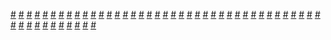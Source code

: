 <a href="https://houhuayuan.vip/%e6%ac%b2%e6%9c%9b%e4%b9%8b%e5%a2%83-%e7%ac%ac%e4%b8%89%e8%87%b3%e5%9b%9b%e7%ab%a0">#</a>   <a href="https://houhuayuan.vip/%e8%b6%85%e5%b7%a8%e6%a0%b9%e4%bc%aa%e5%a8%98%e4%b9%9f%e6%83%b3%e5%bd%93%e5%a5%b3%e5%ad%a9%e5%ad%90-%e7%ac%ac%e4%b9%9d%e5%8d%81%e5%9b%9b%e7%ab%a0">#</a>   <a href="https://houhuayuan.vip/%e8%b5%84%e6%b7%b1%e5%ae%85%e7%94%b7%e8%a2%ab%e5%a6%b9%e5%a6%b9%e6%94%b9%e9%80%a0%e6%88%90%e5%a5%b3%e7%94%9f-%e7%ac%ac%e4%b8%80%e7%ab%a0">#</a>   <a href="https://houhuayuan.vip/%e8%bd%ac%e7%94%9f%e6%88%90%e4%b8%ba%e5%a5%b3%e4%bb%86%e5%90%8e%e7%9a%84%e5%bc%82%e4%b8%96%e7%95%8c%e7%94%9f%e6%b4%bb-%e7%ac%ac%e4%ba%8c%e5%8d%81%e5%85%ab%e7%ab%a0">#</a>   <a href="https://houhuayuan.vip/%e6%ac%b2%e6%9c%9b%e4%b9%8b%e5%a2%83-%e7%ac%ac%e4%b8%80%e8%87%b3%e4%ba%8c%e7%ab%a0">#</a>   <a href="https://houhuayuan.vip/%e7%8e%8b%e5%b0%8f%e8%8f%b2%e7%9a%84%e4%b9%b3%e8%83%b6%e7%9b%91%e7%8b%b1-%e7%ac%ac%e5%8d%81%e7%ab%a0">#</a>   <a href="https://houhuayuan.vip/%e4%b8%98%e6%af%94%e7%89%b9%e7%9a%84%e6%b8%b8%e6%88%8f-%e7%ac%ac%e4%ba%94%e7%ab%a0">#</a>   <a href="https://houhuayuan.vip/%e5%a4%a9%e7%8e%84-%e7%ac%ac%e4%b8%89%e7%ab%a0">#</a>   <a href="https://houhuayuan.vip/%e5%8e%9f%e7%a5%9e%ef%bc%9a%e7%90%b4%e4%b8%8e%e4%b8%bd%e8%8e%8e%e7%9a%84%e7%9a%ae%e7%89%a9%e5%a5%8f%e9%b8%a3%e6%9b%b2-%e7%ac%ac%e4%b8%89%e7%ab%a0">#</a>   <a href="https://houhuayuan.vip/%e8%b6%85%e5%b7%a8%e6%a0%b9%e4%bc%aa%e5%a8%98%e4%b9%9f%e6%83%b3%e5%bd%93%e5%a5%b3%e5%ad%a9%e5%ad%90-%e7%ac%ac%e4%b9%9d%e5%8d%81%e4%b8%89%e7%ab%a0">#</a>   <a href="https://houhuayuan.vip/%e7%8e%8b%e5%b0%8f%e8%8f%b2%e7%9a%84%e4%b9%b3%e8%83%b6%e7%9b%91%e7%8b%b1-%e7%ac%ac%e4%b9%9d%e7%ab%a0">#</a>   <a href="https://houhuayuan.vip/%e7%8e%8b%e5%b0%8f%e8%8f%b2%e7%9a%84%e4%b9%b3%e8%83%b6%e7%9b%91%e7%8b%b1-%e7%ac%ac%e5%85%ab%e7%ab%a0">#</a>   <a href="https://houhuayuan.vip/%e8%b6%85%e5%b7%a8%e6%a0%b9%e4%bc%aa%e5%a8%98%e4%b9%9f%e6%83%b3%e5%bd%93%e5%a5%b3%e5%ad%a9%e5%ad%90-%e7%ac%ac%e4%b9%9d%e5%8d%81%e4%ba%8c%e7%ab%a0">#</a>   <a href="https://houhuayuan.vip/%e8%bd%ac%e7%94%9f%e6%88%90%e4%b8%ba%e5%a5%b3%e4%bb%86%e5%90%8e%e7%9a%84%e5%bc%82%e4%b8%96%e7%95%8c%e7%94%9f%e6%b4%bb-%e7%ac%ac%e4%ba%8c%e5%8d%81%e4%b8%83%e7%ab%a0">#</a>   <a href="https://houhuayuan.vip/%e6%88%90%e4%b8%ba%e6%83%85%e8%b6%a3%e4%ba%ba%e5%81%b6%e5%90%8e%e7%9a%84%e7%94%9f%e6%b4%bb-%e7%ac%ac%e5%8d%81%e4%b9%9d%e7%ab%a0">#</a>   <a href="https://houhuayuan.vip/%e7%8e%8b%e5%b0%8f%e8%8f%b2%e7%9a%84%e4%b9%b3%e8%83%b6%e7%9b%91%e7%8b%b1-%e7%ac%ac%e4%b8%83%e7%ab%a0">#</a>   <a href="https://houhuayuan.vip/shub-nigguraths-gift-x%ef%bc%88%e4%b8%8a%ef%bc%89">#</a>   <a href="https://houhuayuan.vip/%e9%ad%94%e6%b3%95%e4%b9%8b%e9%bb%91%e8%89%b2%e5%b0%8f%e5%86%8c%e5%ad%90">#</a>   <a href="https://houhuayuan.vip/%e7%a5%9e%e7%a7%98%e7%9a%84%e7%94%bb-%e7%ac%ac%e4%b8%80%e7%ab%a0">#</a>   <a href="https://houhuayuan.vip/%e8%b6%85%e5%b7%a8%e6%a0%b9%e4%bc%aa%e5%a8%98%e4%b9%9f%e6%83%b3%e5%bd%93%e5%a5%b3%e5%ad%a9%e5%ad%90-%e7%ac%ac%e4%b9%9d%e5%8d%81%e4%b8%80%e7%ab%a0">#</a>   <a href="https://houhuayuan.vip/%e6%88%91%e7%9a%84%e7%b3%bb%e7%bb%9f%e4%b8%8d%e6%ad%a3%e5%b8%b8-%e7%ac%ac%e4%ba%94%e7%ab%a0">#</a>   <a href="https://houhuayuan.vip/%e5%8e%9f%e7%a5%9e%ef%bc%9a%e7%90%b4%e4%b8%8e%e4%b8%bd%e8%8e%8e%e7%9a%84%e7%9a%ae%e7%89%a9%e5%a5%8f%e9%b8%a3%e6%9b%b2-%e7%ac%ac%e4%ba%8c%e7%ab%a0">#</a>   <a href="https://houhuayuan.vip/%e6%99%b4%e9%9b%a8%e6%97%a0%e9%97%b4-%e7%ac%ac%e4%b8%80%e7%ab%a0">#</a>   <a href="https://houhuayuan.vip/%e5%8e%9f%e7%a5%9e%ef%bc%9a%e7%90%b4%e4%b8%8e%e4%b8%bd%e8%8e%8e%e7%9a%84%e7%9a%ae%e7%89%a9%e5%a5%8f%e9%b8%a3%e6%9b%b2-%e7%ac%ac%e4%b8%80%e7%ab%a0">#</a>   <a href="https://houhuayuan.vip/%e6%ac%a2%e8%bf%8e%e6%9d%a5%e5%88%b0%e6%ac%b2%e6%9c%9b%e8%81%94%e9%82%a6%e4%b9%8b%e6%80%a7%e6%ac%b2%e6%9f%b4%e8%96%aa%e7%af%87-%e7%ac%ac%e4%b8%80%e8%87%b3%e4%b8%89%e7%ab%a0">#</a>   <a href="https://houhuayuan.vip/%e7%a9%bf%e8%b6%8a%e5%88%b0%e6%b7%ab%e9%ad%94%e7%95%8c%e7%9a%84%e6%88%91%e8%a6%81%e6%80%8e%e4%b9%88%e9%80%83%e5%87%ba%e5%8e%bb-%e7%ac%ac%e4%ba%94%e7%ab%a0">#</a>   <a href="https://houhuayuan.vip/%e6%88%91%e7%9a%84%e7%b3%bb%e7%bb%9f%e4%b8%8d%e6%ad%a3%e5%b8%b8-%e7%ac%ac%e5%9b%9b%e7%ab%a0">#</a>   <a href="https://houhuayuan.vip/%e8%b6%85%e5%b7%a8%e6%a0%b9%e4%bc%aa%e5%a8%98%e4%b9%9f%e6%83%b3%e5%bd%93%e5%a5%b3%e5%ad%a9%e5%ad%90-%e7%ac%ac%e4%b9%9d%e5%8d%81%e7%ab%a0">#</a>   <a href="https://houhuayuan.vip/%e6%80%a7%e7%88%b1%e4%ba%ba%e5%81%b6-%e7%ac%ac%e4%ba%8c%e7%ab%a0">#</a>   <a href="https://houhuayuan.vip/%e7%ba%a2%e7%99%bd%e8%89%b2%e7%a5%9e%e7%a4%be%e5%b7%ab%e5%a5%b3-%e7%ac%ac%e5%8d%81%e4%b8%80%e7%ab%a0">#</a>   <a href="https://houhuayuan.vip/%e7%8e%8b%e5%b0%8f%e8%8f%b2%e7%9a%84%e4%b9%b3%e8%83%b6%e7%9b%91%e7%8b%b1-%e7%ac%ac%e5%85%ad%e7%ab%a0">#</a>   <a href="https://houhuayuan.vip/%e5%8f%96%e7%b2%be%e4%b9%8b%e8%b7%af-%e7%ac%ac%e4%ba%94%e7%ab%a0">#</a>   <a href="https://houhuayuan.vip/%e6%88%91%e5%92%8c%e8%a1%a8%e5%a6%b9%e7%9a%84%e9%82%a3%e4%ba%9b%e4%ba%8b-%e7%ac%ac%e4%b8%80%e7%ab%a0">#</a>   <a href="https://houhuayuan.vip/%e6%88%91%e7%9a%84%e7%b3%bb%e7%bb%9f%e4%b8%8d%e6%ad%a3%e5%b8%b8-%e7%ac%ac%e4%b8%89%e7%ab%a0">#</a>   <a href="https://houhuayuan.vip/%e7%99%be%e5%90%88%e5%9c%a8%e5%ae%a0%e7%89%a9%e5%b0%8f%e7%b2%be%e7%81%b5-%e7%ac%ac%e4%b8%80%e7%ab%a0">#</a>   <a href="https://houhuayuan.vip/%e6%88%91%e7%9a%84%e7%b3%bb%e7%bb%9f%e4%b8%8d%e6%ad%a3%e5%b8%b8-%e7%ac%ac%e4%ba%8c%e7%ab%a0">#</a>   <a href="https://houhuayuan.vip/sleeping-beauty-%e7%ac%ac%e5%9b%9b%e7%ab%a0">#</a>   <a href="https://houhuayuan.vip/%e6%88%91%e7%9a%84%e7%b3%bb%e7%bb%9f%e4%b8%8d%e6%ad%a3%e5%b8%b8-%e7%ac%ac%e4%b8%80%e7%ab%a0">#</a>   <a href="https://houhuayuan.vip/%e7%8e%8b%e5%b0%8f%e8%8f%b2%e7%9a%84%e4%b9%b3%e8%83%b6%e7%9b%91%e7%8b%b1-%e7%ac%ac%e4%ba%94%e7%ab%a0">#</a>   <a href="https://houhuayuan.vip/%e6%80%a7%e7%88%b1%e4%ba%ba%e5%81%b6">#</a>   <a href="https://houhuayuan.vip/%e7%99%be%e5%90%88%e5%9c%a8%e5%ae%a0%e7%89%a9%e5%b0%8f%e7%b2%be%e7%81%b5-%e8%ae%be%e5%ae%9a%e7%af%87">#</a>   <a href="https://houhuayuan.vip/%e5%ae%a4%e5%8f%8b%e7%9a%84%e8%af%b1%e6%83%91-%e7%ac%ac%e4%b8%80%e8%87%b3%e4%ba%8c%e7%ab%a0">#</a>   <a href="https://houhuayuan.vip/%e5%a7%9csir%e7%9a%84%e5%9c%b0%e4%b8%8b%e5%9f%8e%e9%9a%8f%e6%9c%ba%e5%99%a9%e6%a2%a6-%e7%ac%ac%e4%ba%8c%e7%ab%a0">#</a>   <a href="https://houhuayuan.vip/brock-leons-water0">#</a>   <a href="https://houhuayuan.vip/%e8%b6%85%e5%b7%a8%e6%a0%b9%e4%bc%aa%e5%a8%98%e4%b9%9f%e6%83%b3%e5%bd%93%e5%a5%b3%e5%ad%a9%e5%ad%90-%e7%ac%ac%e5%85%ab%e5%8d%81%e4%b9%9d%e7%ab%a0">#</a>   <a href="https://houhuayuan.vip/%e7%8e%8b%e5%b0%8f%e8%8f%b2%e7%9a%84%e4%b9%b3%e8%83%b6%e7%9b%91%e7%8b%b1-%e7%ac%ac%e5%9b%9b%e7%ab%a0">#</a>   <a href="https://houhuayuan.vip/%e7%8e%8b%e5%b0%8f%e8%8f%b2%e7%9a%84%e4%b9%b3%e8%83%b6%e7%9b%91%e7%8b%b1-%e7%ac%ac%e4%b8%89%e7%ab%a0">#</a>   <a href="https://houhuayuan.vip/%e7%8e%8b%e5%b0%8f%e8%8f%b2%e7%9a%84%e4%b9%b3%e8%83%b6%e7%9b%91%e7%8b%b1-%e7%ac%ac%e4%ba%8c%e7%ab%a0">#</a>   <a href="https://houhuayuan.vip/%e5%8f%98%e8%ba%ab%e6%b7%ab%e9%ad%94%e7%9a%84%e6%b7%ab%e5%a0%95-%e7%ac%ac%e4%ba%94%e7%ab%a0">#</a>   <a href="https://houhuayuan.vip/%e7%a9%bf%e8%b6%8a%e5%88%b0%e6%b7%ab%e9%ad%94%e7%95%8c%e7%9a%84%e6%88%91%e8%a6%81%e6%80%8e%e4%b9%88%e9%80%83%e5%87%ba%e5%8e%bb-%e7%ac%ac%e5%9b%9b%e7%ab%a0">#</a>   